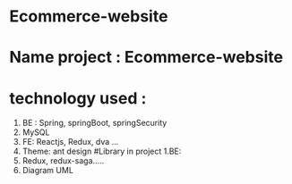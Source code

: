 # Ecommerce-website
# Name project : Ecommerce-website
# technology used :
1. BE : Spring, springBoot, springSecurity
2. MySQL
3. FE: Reactjs, Redux, dva ...
4. Theme: ant design
#Library in project
1.BE:
2. Redux, redux-saga.....
3. Diagram UML
